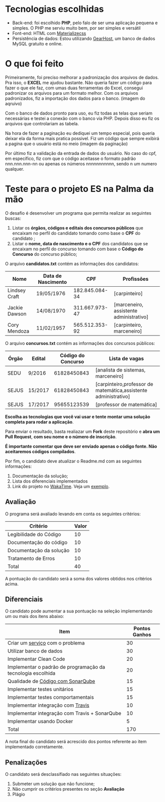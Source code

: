 # Tecnologias escolhidas
- Back-end: foi escolhido **PHP**, pelo falo de ser uma aplicação pequena e simples. O PHP me serviu muito bem, por ser simples e versátil
- Font-end: HTML com [Materializecss](http://materializecss.com/)
- Persistência de dados: Estou utilizando [GearHost](https://www.gearhost.com/), um banco de dados MySQL gratuito e online. 

# O que foi feito
Primeiramente, foi preciso melhorar a padronização dos arquivos de dados. Pra isso, o **EXCEL** me ajudou bastante. Não queria fazer um código para fazer o que ele faz, com umas duas ferramentas do Excel, consegui padronizar os arquivos para um formato melhor. Com os arquivos padronizados, fiz a importação dos dados para o banco. (imagem do aqruivo)

Com o banco de dados pronto para uso, eu fiz todas as telas que seriam necessárias e testei a conexão com o banco via PHP.
Depois disso eu fiz os arquivos que controlariam as tabela.

Na hora de fazer a paginação eu dediquei um tempo especial, pois queria deixar ela da forma mais pratica possivel. Fiz um código que sempre exibirá a pagina que o usuário está no meio (imagem da paginação)

Por último fiz a validação da entrada de dados do usuário. No caso do cpf, em específico, fiz com que o código aceitasse o formato padrão nnn.nnn.nnn-nn ou apenas os números nnnnnnnnnnn, sendo n um numero qualquer.

# Teste para o projeto ES na Palma da mão

O desafio é desenvolver um programa que permita realizar as seguintes buscas: 
1. Listar os **órgãos, códigos e editais dos concursos públicos** que encaixam no perfil do candidato tomando como base o **CPF** do candidato ; 
2. Listar o **nome, data de nascimento e o CPF** dos candidatos que se encaixam no perfil do concurso tomando com base o **Código do Concurso** do concurso público;

O arquivo **candidatos.txt** contém as informações dos candidatos:

| Nome  | Data de Nascimento  | CPF |  Profissões|
|---|---|---|---|
| Lindsey Craft  |  19/05/1976  |  182.845.084-34  |  [carpinteiro]  | 
| Jackie Dawson  |  14/08/1970  |  311.667.973-47  |  [marceneiro, assistente administrativo]  |
| Cory Mendoza |   11/02/1957 |  565.512.353-92  |  [carpinteiro, marceneiro] |

O arquivo **concursos.txt** contém as informações dos concursos públicos:

| Órgão  | Edital  | Código do Concurso |  Lista de vagas|
|---|---|---|---|
| SEDU  | 9/2016  |  61828450843  |  [analista de sistemas, marceneiro]  | 
| SEJUS | 15/2017  |  61828450843  |  [carpinteiro,professor de matemática,assistente administrativo] |
| SEJUS | 17/2017 |  95655123539  |  [professor de matemática] |

**Escolha as tecnologias que você vai usar e tente montar uma solução completa para rodar a aplicação**.

Para enviar o resultado, basta realiazar um **Fork** deste repositório e **abra um Pull Request**, **com seu nome e o número de inscrição**.  

**É importante comentar que deve ser enviado apenas o código fonte. Não aceitaremos códigos compilados**.

Por fim, o candidato deve atualizar o Readme.md com as seguintes informações: 
1. Documentação da solução;
2. Lista dos diferenciais implementados
3. Link do projeto no [WakaTime](https://wakatime.com/). Veja um [exemplo](https://wakatime.com/@b142ebdf-4d65-4b92-bc14-567db7b72151/projects/zrxbwdmhtu?start=2018-01-25&end=2018-01-31).  

## Avaliação

O programa será avaliado levando em conta os seguintes critérios:

| Critério  | Valor | 
|---|---|
| Legibilidade do Código |  10  |
| Documentação do código|  10  |
| Documentação da solução|  10  |
| Tratamento de Erros| 10| 
| Total| 40|

A pontuação do candidato será a soma dos valores obtidos nos critérios acima.

## Diferenciais 

O candidato pode aumentar a sua pontuação na seleção implementando um ou mais dos itens abaixo:

| Item  | Pontos Ganhos | 
|---|---|
| Criar um [serviço](https://martinfowler.com/articles/microservices.html) com o problema |  30  |
| Utilizar banco de dados| 30|
| Implementar Clean Code |  20  |
| Implementar o padrão de programação da tecnologia escolhida |  20  |
| Qualidade de [Código com SonarQube](https://about.sonarcloud.io/) |  15  |
| Implementar testes unitários |  15  |
| Implementar testes comportamentais |  15  |
| Implementar integração com [Travis](https://travis-ci.org/)  |  10  |
| Implementar integração com Travis + SonarQube |  10  |
| Implementar usando Docker| 5|
| Total| 170|

A nota final do candidato será acrescido dos pontos referente ao item implementado corretamente.

## Penalizações

O candidato será desclassifiado nas seguintes situações:

1. Submeter um solução que não funcione; 
2. Não cumprir os critérios presentes no seção **Avaliação**
3. Plágio
